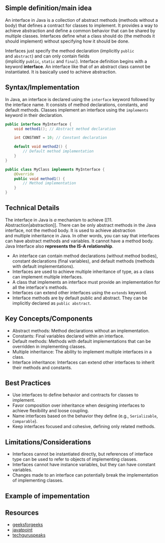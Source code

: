## Simple definition/main idea
An interface in Java is a collection of abstract methods (methods without a body) that defines a contract for classes to implement. It provides a way to achieve abstraction and define a common behavior that can be shared by multiple classes. Interfaces define what a class should do (the methods it should implement) without specifying how it should be done.

Interfaces just specify the method declaration (implicitly `public` and `abstract`) and can only contain fields (implicitly `public`, `static` and `final`). Interface definition begins with a keyword **interface**. An interface like that of an abstract class cannot be instantiated. It is basically used to achieve abstraction.

## Syntax/Implementation
In Java, an interface is declared using the `interface` keyword followed by the interface name. It consists of method declarations, constants, and default methods. Classes implement an interface using the `implements` keyword in their declaration.
```java
public interface MyInterface {
    void method1(); // Abstract method declaration

    int CONSTANT = 10; // Constant declaration

    default void method2() {
        // Default method implementation
    }
}
```

```java
public class MyClass implements MyInterface {
    @Override
    public void method1() {
        // Method implementation
    }
}
```

## Technical Details
The interface in Java is _a_ mechanism to achieve [[11. Abstraction|abstraction]]. There can be only abstract methods in the Java interface, not the method body. It is used to achieve abstraction and multiple inheritance in Java. In other words, you can say that interfaces can have abstract methods and variables. It cannot have a method body. Java Interface also **represents the IS-A relationship**.

- An interface can contain method declarations (without method bodies), constant declarations (final variables), and default methods (methods with default implementations).
- Interfaces are used to achieve multiple inheritance of type, as a class can implement multiple interfaces.
- A class that implements an interface must provide an implementation for all the interface's methods.
- Interfaces can extend other interfaces using the `extends` keyword.
- Interface methods are by default public and abstract. They can be implicitly declared as `public abstract`.

## Key Concepts/Components
- Abstract methods: Method declarations without an implementation.
- Constants: Final variables declared within an interface.
- Default methods: Methods with default implementations that can be overridden in implementing classes.
- Multiple inheritance: The ability to implement multiple interfaces in a class.
- Interface inheritance: Interfaces can extend other interfaces to inherit their methods and constants.

## Best Practices
- Use interfaces to define behavior and contracts for classes to implement.
- Favor composition over inheritance when designing interfaces to achieve flexibility and loose coupling.
- Name interfaces based on the behavior they define (e.g., `Serializable`, `Comparable`).
- Keep interfaces focused and cohesive, defining only related methods.

## Limitations/Considerations
- Interfaces cannot be instantiated directly, but references of interface type can be used to refer to objects of implementing classes.
- Interfaces cannot have instance variables, but they can have constant variables.
- Changes made to an interface can potentially break the implementation of implementing classes.

## Example of impementation


## Resources
- [geeksforgeeks](https://www.geeksforgeeks.org/interfaces-in-java/)
- [javatpoint](https://www.javatpoint.com/interface-in-java)
- [techguruspeaks](https://www.techguruspeaks.com/java-interface/)
